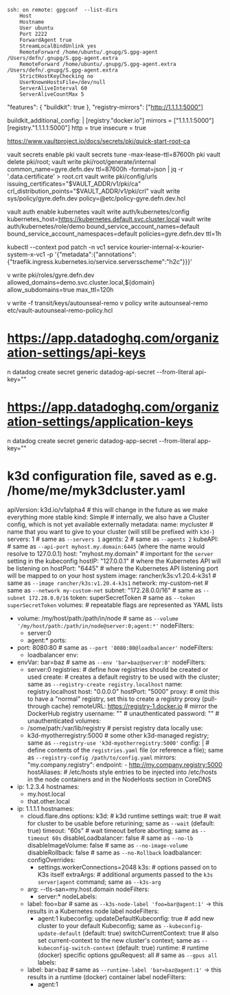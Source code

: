     ssh: on remote: gpgconf  --list-dirs
        Host
        Hostname
        User ubuntu
        Port 2222
        ForwardAgent true
        StreamLocalBindUnlink yes
        RemoteForward /home/ubuntu/.gnupg/S.gpg-agent /Users/defn/.gnupg/S.gpg-agent.extra
        RemoteForward /home/ubuntu/.gnupg/S.gpg-agent.extra /Users/defn/.gnupg/S.gpg-agent.extra
        StrictHostKeyChecking no
        UserKnownHostsFile=/dev/null
        ServerAliveInterval 60
        ServerAliveCountMax 5

"features": {
    "buildkit": true
  },
  "registry-mirrors": ["http://1.1.1.1:5000"]

  buildkit_additional_config: |
    [registry."docker.io"]
      mirrors = ["1.1.1.1:5000"]
    [registry."1.1.1.1:5000"]
      http = true
      insecure = true

https://www.vaultproject.io/docs/secrets/pki/quick-start-root-ca


vault secrets enable pki
vault secrets tune -max-lease-ttl=87600h pki
vault delete pki/root; vault write pki/root/generate/internal common_name=gyre.defn.dev ttl=87600h -format=json | jq -r '.data.certificate' > root.crt
vault write pki/config/urls issuing_certificates="$VAULT_ADDR/v1/pki/ca" crl_distribution_points="$VAULT_ADDR/v1/pki/crl"
vault write sys/policy/gyre.defn.dev policy=@etc/policy-gyre.defn.dev.hcl

vault auth enable kubernetes
vault write auth/kubernetes/config kubernetes_host=https://kubernetes.default.svc.cluster.local
vault write auth/kubernetes/role/demo bound_service_account_names=default bound_service_account_namespaces=default policies=gyre.defn.dev ttl=1h

kubectl --context pod patch -n vc1 service kourier-internal-x-kourier-system-x-vc1 -p '{"metadata":{"annotations":{"traefik.ingress.kubernetes.io/service.serversscheme":"h2c"}}}'

v write pki/roles/gyre.defn.dev allowed_domains=demo.svc.cluster.local,${domain} allow_subdomains=true max_ttl=120h

v write -f transit/keys/autounseal-remo
v policy write autounseal-remo etc/vault-autounseal-remo-policy.hcl

# https://app.datadoghq.com/organization-settings/api-keys
n datadog create secret generic datadog-api-secret --from-literal api-key=""
# https://app.datadoghq.com/organization-settings/application-keys
n datadog create secret generic datadog-app-secret --from-literal app-key=""

# k3d configuration file, saved as e.g. /home/me/myk3dcluster.yaml
apiVersion: k3d.io/v1alpha4 # this will change in the future as we make everything more stable
kind: Simple # internally, we also have a Cluster config, which is not yet available externally
metadata:
  name: mycluster # name that you want to give to your cluster (will still be prefixed with `k3d-`)
servers: 1 # same as `--servers 1`
agents: 2 # same as `--agents 2`
kubeAPI: # same as `--api-port myhost.my.domain:6445` (where the name would resolve to 127.0.0.1)
  host: "myhost.my.domain" # important for the `server` setting in the kubeconfig
  hostIP: "127.0.0.1" # where the Kubernetes API will be listening on
  hostPort: "6445" # where the Kubernetes API listening port will be mapped to on your host system
image: rancher/k3s:v1.20.4-k3s1 # same as `--image rancher/k3s:v1.20.4-k3s1`
network: my-custom-net # same as `--network my-custom-net`
subnet: "172.28.0.0/16" # same as `--subnet 172.28.0.0/16`
token: superSecretToken # same as `--token superSecretToken`
volumes: # repeatable flags are represented as YAML lists
  - volume: /my/host/path:/path/in/node # same as `--volume '/my/host/path:/path/in/node@server:0;agent:*'`
    nodeFilters:
      - server:0
      - agent:*
ports:
  - port: 8080:80 # same as `--port '8080:80@loadbalancer'`
    nodeFilters:
      - loadbalancer
env:
  - envVar: bar=baz # same as `--env 'bar=baz@server:0'`
    nodeFilters:
      - server:0
registries: # define how registries should be created or used
  create: # creates a default registry to be used with the cluster; same as `--registry-create registry.localhost`
    name: registry.localhost
    host: "0.0.0.0"
    hostPort: "5000"
    proxy: # omit this to have a "normal" registry, set this to create a registry proxy (pull-through cache)
      remoteURL: https://registry-1.docker.io # mirror the DockerHub registry
      username: "" # unauthenticated
      password: "" # unauthenticated
    volumes:
      - /some/path:/var/lib/registry # persist registry data locally
  use:
    - k3d-myotherregistry:5000 # some other k3d-managed registry; same as `--registry-use 'k3d-myotherregistry:5000'`
  config: | # define contents of the `registries.yaml` file (or reference a file); same as `--registry-config /path/to/config.yaml`
    mirrors:
      "my.company.registry":
        endpoint:
          - http://my.company.registry:5000
hostAliases: # /etc/hosts style entries to be injected into /etc/hosts in the node containers and in the NodeHosts section in CoreDNS
  - ip: 1.2.3.4
    hostnames: 
      - my.host.local
      - that.other.local
  - ip: 1.1.1.1
    hostnames:
      - cloud.flare.dns
options:
  k3d: # k3d runtime settings
    wait: true # wait for cluster to be usable before returining; same as `--wait` (default: true)
    timeout: "60s" # wait timeout before aborting; same as `--timeout 60s`
    disableLoadbalancer: false # same as `--no-lb`
    disableImageVolume: false # same as `--no-image-volume`
    disableRollback: false # same as `--no-Rollback`
    loadbalancer:
      configOverrides:
        - settings.workerConnections=2048
  k3s: # options passed on to K3s itself
    extraArgs: # additional arguments passed to the `k3s server|agent` command; same as `--k3s-arg`
      - arg: --tls-san=my.host.domain
        nodeFilters:
          - server:*
    nodeLabels:
      - label: foo=bar # same as `--k3s-node-label 'foo=bar@agent:1'` -> this results in a Kubernetes node label
        nodeFilters:
          - agent:1
  kubeconfig:
    updateDefaultKubeconfig: true # add new cluster to your default Kubeconfig; same as `--kubeconfig-update-default` (default: true)
    switchCurrentContext: true # also set current-context to the new cluster's context; same as `--kubeconfig-switch-context` (default: true)
  runtime: # runtime (docker) specific options
    gpuRequest: all # same as `--gpus all`
    labels:
      - label: bar=baz # same as `--runtime-label 'bar=baz@agent:1'` -> this results in a runtime (docker) container label
        nodeFilters:
          - agent:1
